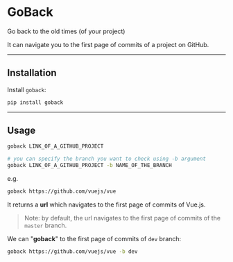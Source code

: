 # GoBack
Go back to the old times (of your project)

It can navigate you to the first page of commits of a project on GitHub.

---

## Installation
Install `goback`:

```bash
pip install goback
```

---

## Usage
```bash
goback LINK_OF_A_GITHUB_PROJECT

# you can specify the branch you want to check using -b argument
goback LINK_OF_A_GITHUB_PROJECT -b NAME_OF_THE_BRANCH
```
e.g.
```bash
goback https://github.com/vuejs/vue
```
It returns a **url** which navigates to the first page of commits of Vue.js.
> Note: by default, the url navigates to the first page of commits of the `master` branch.

We can "**goback**" to the first page of commits of `dev` branch:
```bash
goback https://github.com/vuejs/vue -b dev
```
